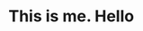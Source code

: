 <!DOCTYPE html>
<html>
<head>
<title> Hello guys </title>
  
</head>
<body>
<h1> This is me.  Hello </h1>
  
</body>
</html>
